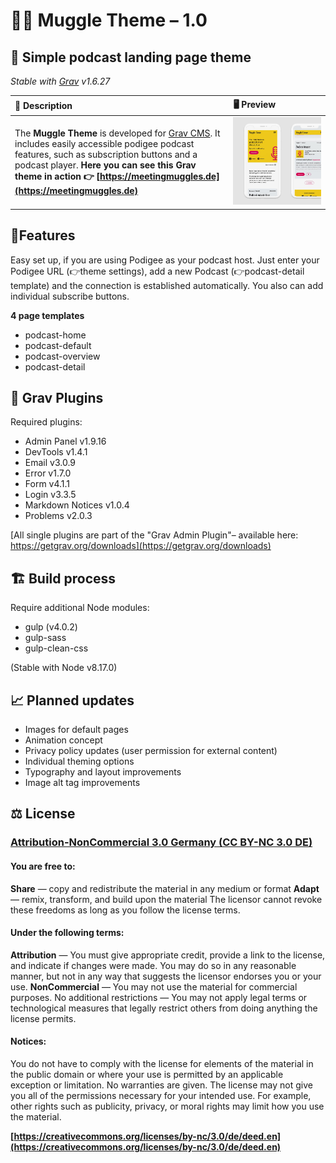 # 🧙‍♂️ Muggle Theme – 1.0
## 📲 Simple podcast landing page theme

*Stable with [Grav](http://github.com/getgrav/grav) v1.6.27*

| 📖 Description |  🖥 Preview |
|:----|:---|
| The **Muggle Theme** is developed for [Grav CMS](http://github.com/getgrav/grav). It includes easily accessible podigee podcast features, such as subscription buttons and a podcast player. **Here you can see this Grav theme in action 👉 [https://meetingmuggles.de](https://meetingmuggles.de)**| ![Screenshot](https://github.com/Fraaanz/Muggle-Theme-GravCMS/raw/master/screenshot.jpg) | 

## 🍭Features

Easy set up, if you are using Podigee as your podcast host. Just enter your Podigee URL (👉theme settings), add a new Podcast (👉podcast-detail template) and the connection is established automatically. You also can add individual subscribe buttons. 

**4 page templates**
- podcast-home
- podcast-default
- podcast-overview
- podcast-detail


## 🍱 Grav Plugins

Required plugins:

- Admin Panel  v1.9.16
- DevTools  v1.4.1
- Email  v3.0.9
- Error  v1.7.0
- Form  v4.1.1
- Login  v3.3.5
- Markdown Notices  v1.0.4
- Problems  v2.0.3

[All single plugins are part of the "Grav Admin Plugin"– available here: https://getgrav.org/downloads](https://getgrav.org/downloads)

## 🏗 Build process

Require additional Node modules: 
- gulp (v4.0.2)
- gulp-sass 
- gulp-clean-css

(Stable with Node v8.17.0)

## 📈 Planned updates

- Images for default pages
- Animation concept
- Privacy policy updates (user permission for external content)
- Individual theming options
- Typography and layout improvements
- Image alt tag improvements 

## ⚖️ License

### [Attribution-NonCommercial 3.0 Germany (CC BY-NC 3.0 DE)](https://creativecommons.org/licenses/by-nc/3.0/de/deed.en)

#### You are free to:

**Share** — copy and redistribute the material in any medium or format
**Adapt** — remix, transform, and build upon the material
The licensor cannot revoke these freedoms as long as you follow the license terms.

#### Under the following terms:

**Attribution** — You must give appropriate credit, provide a link to the license, and indicate if changes were made. You may do so in any reasonable manner, but not in any way that suggests the licensor endorses you or your use.
**NonCommercial** — You may not use the material for commercial purposes.
No additional restrictions — You may not apply legal terms or technological measures that legally restrict others from doing anything the license permits.

#### Notices:

You do not have to comply with the license for elements of the material in the public domain or where your use is permitted by an applicable exception or limitation.
No warranties are given. The license may not give you all of the permissions necessary for your intended use. For example, other rights such as publicity, privacy, or moral rights may limit how you use the material.

**[https://creativecommons.org/licenses/by-nc/3.0/de/deed.en](https://creativecommons.org/licenses/by-nc/3.0/de/deed.en)**
